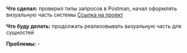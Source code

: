 **Что сделал:** проверил типы запросов в Postman, начал оформлять визуальную часть системы [Ссылка на проект](https://github.com/0m0rts0n/ProgramEngineeringRep/tree/masterASP/HospitalASP)

**Что буду делать:** продолжать реализовывать визуальную часть для сущностей

**Проблемы:** -
